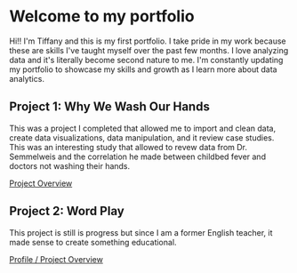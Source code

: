 # Welcome to my portfolio

Hi!! I'm Tiffany and this is my first portfolio. I take pride in my work because these are skills I've taught myself over the past few months. I love analyzing data and it's literally become second nature to me. I'm constantly updating my portfolio to showcase my skills and growth as I learn more about data analytics. 

## Project 1: Why We Wash Our Hands
This was a project I completed that allowed me to import and clean data, create data visualizations, data manipulation, and it review case studies. This was an interesting study that allowed to revew data from Dr. Semmelweis and the correlation he made between childbed fever and doctors not washing their hands.    

[Project Overview](https://app.datacamp.com/workspace/w/3ea03b3f-4c04-49e1-a7b3-b8d8ea8eae6a)


## Project 2: Word Play 
This project is still is progress but since I am a former English teacher, it made sense to create something educational.   

[Profile / Project Overview](https://replit.com/@Tnjohnson85/Word-Play)



